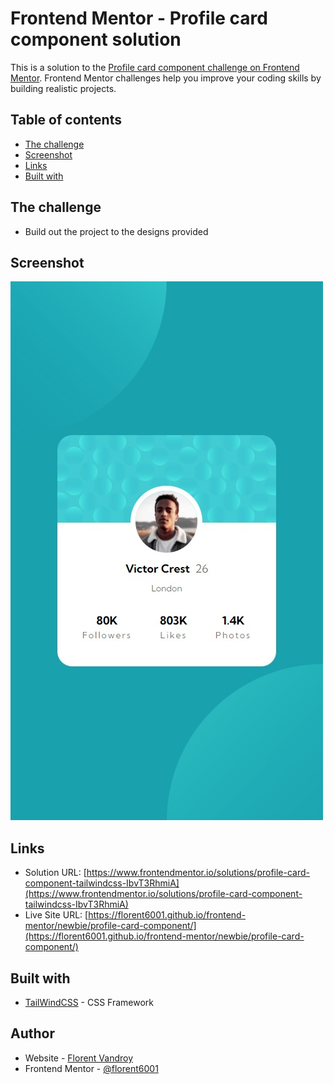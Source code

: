 # Frontend Mentor - Profile card component solution

This is a solution to the [Profile card component challenge on Frontend Mentor](https://www.frontendmentor.io/challenges/profile-card-component-cfArpWshJ). Frontend Mentor challenges help you improve your coding skills by building realistic projects. 

## Table of contents

- [The challenge](#the-challenge)
- [Screenshot](#screenshot)
- [Links](#links)
- [Built with](#built-with)


## The challenge

- Build out the project to the designs provided

## Screenshot

![](./screenshot.jpg)


## Links

- Solution URL: [https://www.frontendmentor.io/solutions/profile-card-component-tailwindcss-IbvT3RhmiA](https://www.frontendmentor.io/solutions/profile-card-component-tailwindcss-IbvT3RhmiA)
- Live Site URL: [https://florent6001.github.io/frontend-mentor/newbie/profile-card-component/](https://florent6001.github.io/frontend-mentor/newbie/profile-card-component/)

## Built with

- [TailWindCSS](https://tailwindcss.com/) - CSS Framework


## Author

- Website - [Florent Vandroy](https://www.florent-vandroy.fr)
- Frontend Mentor - [@florent6001](https://www.frontendmentor.io/profile/florent6001)